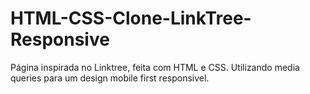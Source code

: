 # HTML-CSS-Clone-LinkTree-Responsive
 Página inspirada no Linktree, feita com HTML e CSS. Utilizando media queries para um design mobile first responsivel.
